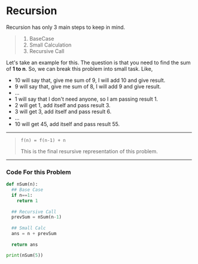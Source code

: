 # Recursion

Recursion has only 3 main steps to keep in mind.

>1. BaseCase
>2. Small Calculation
>3. Recursive Call

Let's take an example for this. The question is that you need to find the sum of **1 to n**.
So, we can break this problem into small task. Like,

- 10 will say that, give me sum of 9, I will add 10 and give result.
- 9 will say that, give me sum of 8, I will add 9 and give result.
- ...
- 1 will say that I don't need anyone, so I am passing result 1.
- 2 will get 1, add itself and pass result 3.
- 3 will get 3, add itself and pass result 6.
- ...
- 10 will get 45, add itself and pass result 55.

-------

> `f(n) = f(n-1) + n`
>
>This is the final resursive representation of this problem.

-----------

### Code For this Problem

```python
def nSum(n):
  ## Base Case
  if n==1: 
    return 1
 
  ## Recursive Call
  prevSum = nSum(n-1)
 
  ## Small Calc
  ans = n + prevSum
 
  return ans

print(nSum(5))
```
